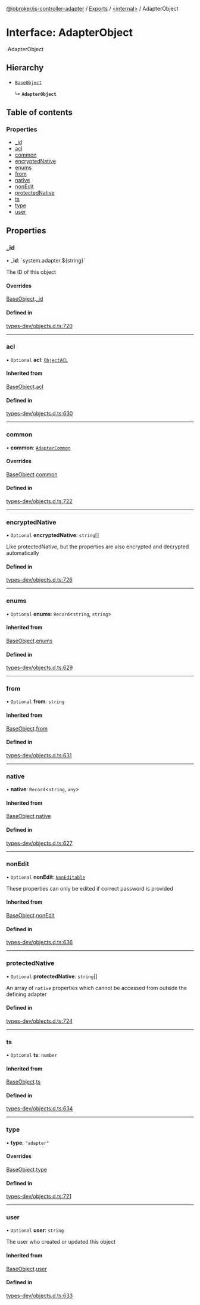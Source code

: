 [@iobroker/js-controller-adapter](../README.md) / [Exports](../modules.md) / [<internal\>](../modules/internal_.md) / AdapterObject

# Interface: AdapterObject

[<internal>](../modules/internal_.md).AdapterObject

## Hierarchy

- [`BaseObject`](internal_.BaseObject.md)

  ↳ **`AdapterObject`**

## Table of contents

### Properties

- [\_id](internal_.AdapterObject.md#_id)
- [acl](internal_.AdapterObject.md#acl)
- [common](internal_.AdapterObject.md#common)
- [encryptedNative](internal_.AdapterObject.md#encryptednative)
- [enums](internal_.AdapterObject.md#enums)
- [from](internal_.AdapterObject.md#from)
- [native](internal_.AdapterObject.md#native)
- [nonEdit](internal_.AdapterObject.md#nonedit)
- [protectedNative](internal_.AdapterObject.md#protectednative)
- [ts](internal_.AdapterObject.md#ts)
- [type](internal_.AdapterObject.md#type)
- [user](internal_.AdapterObject.md#user)

## Properties

### \_id

• **\_id**: \`system.adapter.${string}\`

The ID of this object

#### Overrides

[BaseObject](internal_.BaseObject.md).[_id](internal_.BaseObject.md#_id)

#### Defined in

[types-dev/objects.d.ts:720](https://github.com/ioBroker/ioBroker.js-controller/blob/5fbbccd5/packages/types-dev/objects.d.ts#L720)

___

### acl

• `Optional` **acl**: [`ObjectACL`](internal_.ObjectACL.md)

#### Inherited from

[BaseObject](internal_.BaseObject.md).[acl](internal_.BaseObject.md#acl)

#### Defined in

[types-dev/objects.d.ts:630](https://github.com/ioBroker/ioBroker.js-controller/blob/5fbbccd5/packages/types-dev/objects.d.ts#L630)

___

### common

• **common**: [`AdapterCommon`](internal_.AdapterCommon.md)

#### Overrides

[BaseObject](internal_.BaseObject.md).[common](internal_.BaseObject.md#common)

#### Defined in

[types-dev/objects.d.ts:722](https://github.com/ioBroker/ioBroker.js-controller/blob/5fbbccd5/packages/types-dev/objects.d.ts#L722)

___

### encryptedNative

• `Optional` **encryptedNative**: `string`[]

Like protectedNative, but the properties are also encrypted and decrypted automatically

#### Defined in

[types-dev/objects.d.ts:726](https://github.com/ioBroker/ioBroker.js-controller/blob/5fbbccd5/packages/types-dev/objects.d.ts#L726)

___

### enums

• `Optional` **enums**: `Record`<`string`, `string`\>

#### Inherited from

[BaseObject](internal_.BaseObject.md).[enums](internal_.BaseObject.md#enums)

#### Defined in

[types-dev/objects.d.ts:629](https://github.com/ioBroker/ioBroker.js-controller/blob/5fbbccd5/packages/types-dev/objects.d.ts#L629)

___

### from

• `Optional` **from**: `string`

#### Inherited from

[BaseObject](internal_.BaseObject.md).[from](internal_.BaseObject.md#from)

#### Defined in

[types-dev/objects.d.ts:631](https://github.com/ioBroker/ioBroker.js-controller/blob/5fbbccd5/packages/types-dev/objects.d.ts#L631)

___

### native

• **native**: `Record`<`string`, `any`\>

#### Inherited from

[BaseObject](internal_.BaseObject.md).[native](internal_.BaseObject.md#native)

#### Defined in

[types-dev/objects.d.ts:627](https://github.com/ioBroker/ioBroker.js-controller/blob/5fbbccd5/packages/types-dev/objects.d.ts#L627)

___

### nonEdit

• `Optional` **nonEdit**: [`NonEditable`](internal_.NonEditable.md)

These properties can only be edited if correct password is provided

#### Inherited from

[BaseObject](internal_.BaseObject.md).[nonEdit](internal_.BaseObject.md#nonedit)

#### Defined in

[types-dev/objects.d.ts:636](https://github.com/ioBroker/ioBroker.js-controller/blob/5fbbccd5/packages/types-dev/objects.d.ts#L636)

___

### protectedNative

• `Optional` **protectedNative**: `string`[]

An array of `native` properties which cannot be accessed from outside the defining adapter

#### Defined in

[types-dev/objects.d.ts:724](https://github.com/ioBroker/ioBroker.js-controller/blob/5fbbccd5/packages/types-dev/objects.d.ts#L724)

___

### ts

• `Optional` **ts**: `number`

#### Inherited from

[BaseObject](internal_.BaseObject.md).[ts](internal_.BaseObject.md#ts)

#### Defined in

[types-dev/objects.d.ts:634](https://github.com/ioBroker/ioBroker.js-controller/blob/5fbbccd5/packages/types-dev/objects.d.ts#L634)

___

### type

• **type**: ``"adapter"``

#### Overrides

[BaseObject](internal_.BaseObject.md).[type](internal_.BaseObject.md#type)

#### Defined in

[types-dev/objects.d.ts:721](https://github.com/ioBroker/ioBroker.js-controller/blob/5fbbccd5/packages/types-dev/objects.d.ts#L721)

___

### user

• `Optional` **user**: `string`

The user who created or updated this object

#### Inherited from

[BaseObject](internal_.BaseObject.md).[user](internal_.BaseObject.md#user)

#### Defined in

[types-dev/objects.d.ts:633](https://github.com/ioBroker/ioBroker.js-controller/blob/5fbbccd5/packages/types-dev/objects.d.ts#L633)
